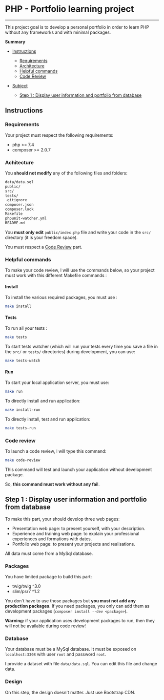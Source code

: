 # PHP - Portfolio learning project

---

This project goal is to develop a personal portfolio in order to learn PHP without any frameworks and with minimal packages.

**Summary**

  - [Instructions](#instructions)
    - [Requirements](#requirements)
    - [Architecture](#architecture)
    - [Helpful commands](#commands)
    - [Code Review](#code-review)
    
  - [Subject](#subject)
    - [Step 1 : Display user information and portfolio from database](#step-1)

## <a name="instructions">Instructions<a/>

### <a name="requirements">Requirements</a>

Your project must respect the following requirements:

  - php >= 7.4
  - composer >= 2.0.7

### <a name="architecture">Achitecture</a>

You **should not modify** any of the following files and folders:

```bash
data/data.sql
public/
src/
tests/
.gitignore
composer.json
composer.lock
Makefile
phpunit-watcher.yml
README.md
```

You **must only edit** `public/index.php` file and write your code in the `src/` directory (it is your freedom space).

You must respect a [Code Review](#code-review) part.

### <a name="commands">Helpful commands</a>

To make your code review, I will use the commands below, so your project must work with this different Makefile commands :

#### Install

To install the various required packages, you must use :

```bash
make install
```

#### Tests

To run all your tests :

```bash
make tests
```

To start tests watcher (which will run your tests every time you save a file in the `src/` or `tests/` directories) during development, you can use:

```bash
make tests-watch
```

#### Run

To start your local application server, you must use:

```bash
make run
```

To directly install and run application:

```bash
make install-run
```

To directly install, test and run application:

```bash
make tests-run
```

### <a name="code-review">Code review</a>

To launch a code review, I will type this command:

```bash
make code-review
```

This command will test and launch your application without development package.

So, **this command must work without any fail**.

## <a name="step-1">Step 1 : Display user information and portfolio from database</a>

To make this part, your should develop three web pages:

  - Presentation web page: to present yourself, with your description.
  - Experience and training web page: to explain your professional experiences and formations with dates.
  - Portfolio web page: to present your projects and realisations.

All data must come from a MySql database.

### Packages

You have limited package to build this part:

  - twig/twig ^3.0
  - slim/psr7 ^1.2

You don't have to use those packages but **you must not add any production packages**. If you need packages, you only can add them as development packages (`composer install --dev <package>`).

**Warning:** if your application uses development packages to run, then they will not be available during code review!

### Database

Your database must be a MySql database. It must be exposed on `localhost:3308` with user `root` and password `root`.

I provide a dataset with file `data/data.sql`. You can edit this file and change data.

### Design

On this step, the design doesn't matter. Just use Bootstrap CDN.
